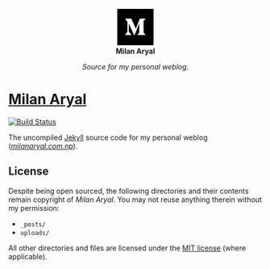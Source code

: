 <p align="center">
  <a href="https://milanaryal.com.np/">
    <img width="72px" height="72px" alt="Milan Aryal" src="assets/img/avatar.png" />
  </a>
  <br>
  <b>Milan Aryal</b>
</p>
<p align="center">
  <i>Source for my personal weblog.</i>
</p>

# [Milan Aryal](https://milanaryal.com.np/)

[![Build Status](https://github.com/MilanAryal/milanaryal.github.io/actions/workflows/workflow.yml/badge.svg?branch=main)](https://github.com/MilanAryal/milanaryal.github.io/actions/workflows/workflow.yml)

The uncompiled [Jekyll](https://jekyllrb.com/) source code for my personal weblog (_[milanaryal.com.np](https://milanaryal.com.np/)_).

## License

Despite being open sourced, the following directories and their contents remain copyright of _Milan Aryal_. You may not reuse anything therein without my permission:

- `_posts/`
- `uploads/`

All other directories and files are licensed under the [MIT license](LICENSE) (where applicable).

